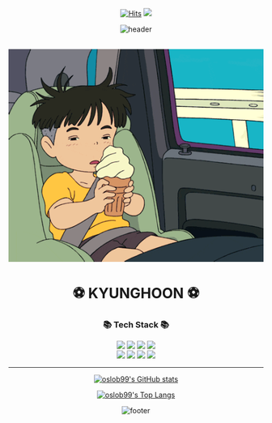 <div align=center>


[![Hits](https://hits.seeyoufarm.com/api/count/incr/badge.svg?url=https%3A%2F%2Fgithub.com%2Fgmarobiana%2Fhit-counter&count_bg=%23FF9CB1&title_bg=%2341606C&icon=&icon_color=orange&title=hits&edge_flat=false)](https://github.com/oslob99)
![](https://img.shields.io/github/followers/oslob99?style=social)
 

![header](https://capsule-render.vercel.app/api?type=shark&color=gradient)
<!--  <h1>WELLCOME~</h1> -->
 <br>
 <img src="tumblr_o1dmptIKzu1sv5krro1_540.gif"> 

<h1> ⚽  KYUNGHOON  ⚽</h1>
<h3>📚 Tech Stack 📚</h3>


<img src="https://img.shields.io/badge/Java-007396?style=flat&logo=Conda-Forge&logoColor=white" />
<img src="https://img.shields.io/badge/Spring-6DB33F?style=flat&logo=Spring&logoColor=white" />
<img src="https://img.shields.io/badge/Spring Boot-6db33f?style=flat&logo=Spring Boot&logoColor=white" />
<img src="https://img.shields.io/badge/Spring Security-6db33f?style=flat&logo=Spring Security&logoColor=white" />
<br>
<img src="https://img.shields.io/badge/Oracle%20SQL-F80000?style=flat&logo=Oracle&logoColor=white" />
<img src="https://img.shields.io/badge/MySQL-4479A1?style=flat&logo=MySQL&logoColor=white" />
<img src="https://img.shields.io/badge/MariaDB-003545?style=flat&logo=MariaDB&logoColor=white" />
<img src="https://img.shields.io/badge/PostgreSQL-003545?style=flat&logo=PostgreSQL&logoColor=white" />

 <br>
  
<hr>

[![oslob99's GitHub stats](https://github-readme-stats.vercel.app/api?username=oslob99&show_icons=true&hide=contribs,issues&theme=tokyonight)](https://github.com/anuraghazra/github-readme-stats)
    

[![oslob99's Top Langs](https://github-readme-stats.vercel.app/api/top-langs/?username=oslob99&layout=compact)](https://github.com/anuraghazra/github-readme-stats)


![footer](https://capsule-render.vercel.app/api?type=shark&color=gradient&section=footer)
  
  
  </div>
